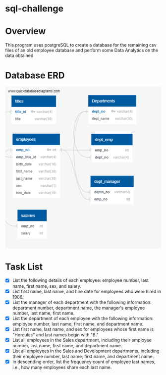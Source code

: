 # sql-challenge

# **Overview**

This program uses postgreSQL to create a database for the remaining csv files of an old employee database and perform some Data Analytics on the data obtained

# **Database ERD**

![ERD](resources/erd.png)

# **Task List**

- [X] List the following details of each employee: employee number, last name, first name, sex, and salary.
- [X] List first name, last name, and hire date for employees who were hired in 1986.
- [X] List the manager of each department with the following information: department number, department name, the manager's employee number, last name, first name.
- [X] List the department of each employee with the following information: employee number, last name, first name, and department name.
- [X] List first name, last name, and sex for employees whose first name is "Hercules" and last names begin with "B."
- [X] List all employees in the Sales department, including their employee number, last name, first name, and department name.
- [X] List all employees in the Sales and Development departments, including their employee number, last name, first name, and department name.
- [X] In descending order, list the frequency count of employee last names, i.e., how many employees share each last name.